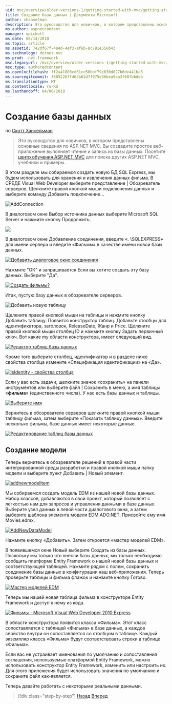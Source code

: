 ```yaml
---
uid: mvc/overview/older-versions-1/getting-started-with-mvc/getting-started-with-mvc-part4
title: Создание базы данных | Документы Microsoft
author: shanselman
description: Это руководство для новичков, в котором представлены основные сведения по ASP.NET MVC. Создание простого веб-приложения, чтение и запись из базы данных.
ms.author: aspnetcontent
manager: wpickett
ms.date: 08/14/2010
ms.topic: article
ms.assetid: 742df67f-484d-4ef3-af6b-8c791e556b43
ms.technology: dotnet-mvc
ms.prod: .net-framework
msc.legacyurl: /mvc/overview/older-versions-1/getting-started-with-mvc/getting-started-with-mvc-part4
msc.type: authoredcontent
ms.openlocfilehash: ff2a41803cd31ce50bbf79e630d827b6de441ba3
ms.sourcegitcommit: f8852267f463b62d7f975e56bea9aa3f68fbbdeb
ms.translationtype: MT
ms.contentlocale: ru-RU
ms.lasthandoff: 04/06/2018
---
```

<a name="creating-a-database"></a>Создание базы данных
====================
по [Скотт Хансельман](https://github.com/shanselman)

> Это руководство для новичков, в котором представлены основные сведения по ASP.NET MVC. Вы создадите простое веб-приложение выполняет чтение и запись из базы данных. Посетите [центр обучения ASP.NET MVC](../../../index.md) для поиска других ASP.NET MVC, учебники и примеры.


В этом разделе мы собираемся создать новую БД SQL Express, мы будем использовать для хранения и извлечения данных фильма. В СРЕДЕ Visual Web Developer выберите представление | Обозреватель серверов. Щелкните правой кнопкой мыши подключения данных и выберите команду Добавить подключение...

![AddConnection](getting-started-with-mvc-part4/_static/image1.png)

В диалоговом окне Выбор источника данных выберите Microsoft SQL Server и нажмите кнопку Продолжить.

![](getting-started-with-mvc-part4/_static/image2.png)

В диалоговом окне Добавление соединения, введите «. \SQLEXPRESS» для имени сервера и введите «Фильмы» в качестве имени новой базы данных.

[![Добавить диалоговое окно соединения](getting-started-with-mvc-part4/_static/image4.png)](getting-started-with-mvc-part4/_static/image3.png)

Нажмите "ОК" и запрашивается Если вы хотите создать эту базу данных. Выберите "Да".

[![Создать фильмы?](getting-started-with-mvc-part4/_static/image6.png)](getting-started-with-mvc-part4/_static/image5.png)

Итак, пустую базу данных в обозревателе серверов.

![Добавить новую таблицу](getting-started-with-mvc-part4/_static/image7.png)

Щелкните правой кнопкой мыши на таблицы и нажмите кнопку Добавить таблицу. Появится конструктор таблиц. Добавьте столбцы для идентификатора, заголовок, ReleaseDate, Жанр и Price. Щелкните правой кнопкой мыши столбец ID и нажмите кнопку Задать первичный ключ. Вот какие my области конструктора, имеет следующий вид.

[![Редактор таблиц базы данных](getting-started-with-mvc-part4/_static/image9.png)](getting-started-with-mvc-part4/_static/image8.png)

Кроме того выберите столбец, идентификатор и в разделе ниже свойства столбца измените «Спецификация идентификации» на «Да».

[![IsIdentity - свойства столбца](getting-started-with-mvc-part4/_static/image11.png)](getting-started-with-mvc-part4/_static/image10.png)

Если у вас есть задачи, щелкните значок «сохранить» на панели инструментов или выберите файл | Сохранить в меню, а имя таблицы «**фильма**» (единственного числа). У нас есть базы данных и таблицы.

[![Выберите имя](getting-started-with-mvc-part4/_static/image13.png)](getting-started-with-mvc-part4/_static/image12.png)

Вернитесь в обозревателе серверов щелкните правой кнопкой мыши таблицу фильма, затем выберите «Показать таблицу данных». Введите несколько фильмы, базе данных имеет некоторые данные.

[![Редактирование таблиц базы данных](getting-started-with-mvc-part4/_static/image15.png)](getting-started-with-mvc-part4/_static/image14.png)

## <a name="creating-a-model"></a>Создание модели

Теперь вернитесь в обозревателе решений в правой части интегрированной среды разработки и правой кнопкой мыши папку модели и выберите пункт Добавить | Новый элемент.

[![addnewmodelitem](getting-started-with-mvc-part4/_static/image17.png)](getting-started-with-mvc-part4/_static/image16.png)

Мы собираемся создать модель EDM из нашей новой базы данных. Набор классов, добавляются в свой проект, который позволяет с легкостью нам для запросов и управления данными в базе данных. Выберите узел данных в левой части диалогового окна, а затем выберите шаблона элемента модели EDM ADO.NET. Присвойте ему имя Movies.edmx.

[![AddNewDataModel](getting-started-with-mvc-part4/_static/image19.png)](getting-started-with-mvc-part4/_static/image18.png)

Нажмите кнопку «Добавить». Затем откроется «мастер моделей EDM».

В появившемся окне Новый выберите Создать из базы данных. Поскольку мы только что внесли базы данных, мы только необходимо сообщить платформе Entity Framework о нашей новой базы данных и соответствующей таблицей. Нажмите рядом с полем, сохранить соединение базы данных в конфигурации наш веб-приложения. Теперь проверьте таблицы и фильма флажок и нажмите кнопку Готово.

[![Мастер моделей EDM](getting-started-with-mvc-part4/_static/image21.png)](getting-started-with-mvc-part4/_static/image20.png)

Теперь мы нашей новая таблица фильма в конструкторе Entity Framework и доступ к нему из кода.

[![Фильмы - Microsoft Visual Web Developer 2010 Express](getting-started-with-mvc-part4/_static/image23.png)](getting-started-with-mvc-part4/_static/image22.png)

В области конструктора появится класса «Фильма». Этот класс сопоставляется с таблицей «Фильма» в базе данных, а каждое свойство внутри он сопоставляется со столбцом в таблице. Каждый экземпляр класса «Фильма» будут соответствовать строки в таблице «Фильма».

Если вас не устраивает именования по умолчанию и сопоставления соглашения, используемые платформой Entity Framework, можно использовать конструктор Entity Framework, изменить или настроить их. Для этого приложения будет использовать значения по умолчанию и сохраните файл как-является.

Теперь давайте работать с некоторыми реальными данными.

> [!div class="step-by-step"]
> [Назад](getting-started-with-mvc-part3.md)
> [Вперед](getting-started-with-mvc-part5.md)
